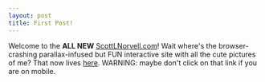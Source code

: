 ```yaml
---
layout: post
title: First Post!
---
```


Welcome to the **ALL NEW** [ScottLNorvell.com]({{site.url}})! Wait where's the browser-crashing parallax-infused but FUN interactive site with all the cute pictures of me? That now lives [here]({{site.url}}/insane-profile). WARNING: maybe don't click on that link if you are on mobile.

